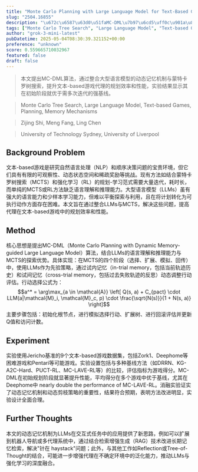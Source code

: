 ```yaml
---
title: "Monte Carlo Planning with Large Language Model for Text-Based Game Agents"
slug: "2504.16855"
description: "\u672c\u6587\u63d0\u51faMC-DML\u7b97\u6cd5\uff0c\u901a\u8fc7\u6574\u5408\u5927\u578b\u8bed\u8a00\u6a21\u578b\u7684\u52a8\u6001\u8bb0\u5fc6\u673a\u5236\u4e0e\u8499\u7279\u5361\u7f57\u6811\u641c\u7d22\uff0c\u63d0\u5347\u6587\u672c-based\u6e38\u620f\u4ee3\u7406\u7684\u89c4\u5212\u6548\u7387\u548c\u6027\u80fd\uff0c\u5b9e\u9a8c\u7ed3\u679c\u663e\u793a\u5176\u5728\u521d\u59cb\u9636\u6bb5\u5c31\u4f18\u4e8e\u9700\u591a\u6b21\u8fed\u4ee3\u7684\u5f3a\u57fa\u7ebf\u3002"
tags: ["Monte Carlo Tree Search", "Large Language Model", "Text-based Games", "Planning", "Memory Mechanisms"]
author: "grok-3-mini-latest"
pubDatetime: 2025-05-04T08:30:39.321152+00:00
preference: "unknown"
score: 0.559665710032967
featured: false
draft: false
---
```


> 本文提出MC-DML算法，通过整合大型语言模型的动态记忆机制与蒙特卡罗树搜索，提升文本-based游戏代理的规划效率和性能，实验结果显示其在初始阶段就优于需多次迭代的强基线。

> Monte Carlo Tree Search, Large Language Model, Text-based Games, Planning, Memory Mechanisms 

> Zijing Shi, Meng Fang, Ling Chen

> University of Technology Sydney, University of Liverpool 

## Background Problem

文本-based游戏是研究自然语言处理（NLP）和顺序决策问题的宝贵环境，但它们具有有限的可观察性、动态状态空间和稀疏奖励等挑战。现有方法如结合蒙特卡罗树搜索（MCTS）和强化学习（RL）的规划-学习范式需要大量迭代，耗时长，而单纯的MCTS或RL方法缺乏语言理解和推理能力。大型语言模型（LLMs）虽有强大的语言能力和少样本学习能力，但难以平衡探索与利用，且在将计划转化为可执行动作方面存在困难。本文旨在通过整合LLMs与MCTS，解决这些问题，提高代理在文本-based游戏中的规划效率和性能。

## Method

核心思想是提出MC-DML（Monte Carlo Planning with Dynamic Memory-guided Large Language Model）算法，结合LLMs的语言理解和推理能力与MCTS的探索优势。具体实现：在MCTS的四个阶段（选择、扩展、模拟、回传）中，使用LLMs作为先验策略，通过试内记忆（in-trial memory，包括当前轨迹历史）和试间记忆（cross-trial memory，包括过去失败轨迹的反思）动态调整行动评估。行动选择公式为：$$a^* = \arg\max_{a \in \mathcal{A}} \left[ Q(s, a) + C_{pact} \cdot LLM(a|\mathcal{M}_i, \mathcal{M}_c, p) \cdot \frac{\sqrt{N(s)}}{1 + N(s, a)} \right]$$ 主要步骤包括：初始化根节点，进行模拟选择行动、扩展树、进行回滚评估并更新Q值和访问计数。

## Experiment

实验使用Jericho基准的9个文本-based游戏数据集，包括Zork1、Deephome等困难游戏和Pentari等可能游戏。实验设置包括与多种基线方法（如DRRN、KG-A2C-Hard、PUCT-RL、MC-LAVE-RL等）的比较，评估指标为游戏得分。MC-DML在初始规划阶段就显著提升性能，平均得分在多个游戏中优于基线，尤其在Deephome中 nearly double the performance of MC-LAVE-RL。消融实验证实了动态记忆机制和动态剪枝策略的重要性，结果符合预期，表明方法改进明显，实验设计全面合理。

## Further Thoughts 

本文的动态记忆机制为LLMs在交互式任务中的应用提供了新思路，例如可以扩展到机器人导航或多代理系统中，通过结合检索增强生成（RAG）技术改进长期记忆检索，解决"针在 haystack"问题；此外，与其他工作如Reflection或Tree-of-Thought的结合，可能进一步增强代理在不确定环境中的泛化能力，推动LLMs与强化学习的深度融合。